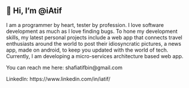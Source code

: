 <h2>👋 Hi, I’m @iAtif</h2>
<p>I am a programmer by heart, tester by profession. I love software development as much as I love finding bugs. To hone my development skills, my latest personal projects include a web app that connects travel enthusiasts around the world to post their idiosyncratic pictures, a news app, made on android, to keep you updated with the world of tech. Currently, I am developing a micro-services architecture based web app.<p>
<p>You can reach me here: shafiatifbin@gmail.com<p>
<p>LinkedIn: https://www.linkedin.com/in/iatif/<p>
<!---
iAtif/iAtif is a ✨ special ✨ repository because its `README.md` (this file) appears on your GitHub profile.
You can click the Preview link to take a look at your changes.
--->

